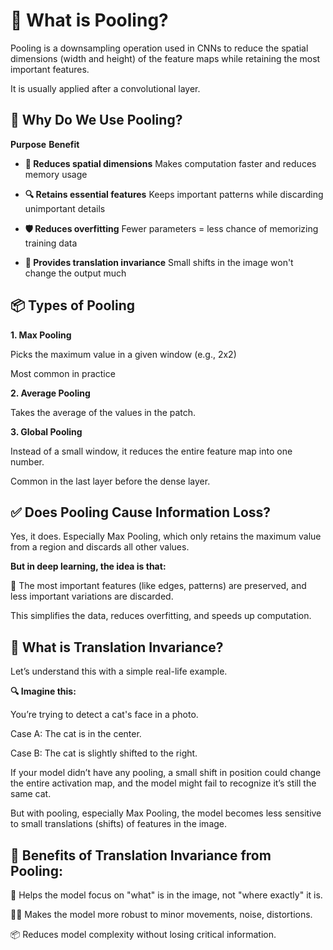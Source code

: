 # **🧠 What is Pooling?**

Pooling is a downsampling operation used in CNNs to reduce the spatial dimensions (width and height) of the feature maps while retaining the most important features.

It is usually applied after a convolutional layer.

## **🎯 Why Do We Use Pooling?**

**Purpose**                                             **Benefit**

* **🧹 Reduces spatial dimensions**	                     Makes computation faster and reduces memory usage
  
* **🔍 Retains essential features**	                     Keeps important patterns while discarding unimportant details

* **🛡️ Reduces overfitting**	                             Fewer parameters = less chance of memorizing training data

* **🔄 Provides translation invariance**	                 Small shifts in the image won't change the output much

## **📦 Types of Pooling**

**1. Max Pooling**

Picks the maximum value in a given window (e.g., 2x2)

Most common in practice

**2. Average Pooling**
   
Takes the average of the values in the patch.

**3. Global Pooling**

Instead of a small window, it reduces the entire feature map into one number.

Common in the last layer before the dense layer.


## **✅ Does Pooling Cause Information Loss?**

Yes, it does. Especially Max Pooling, which only retains the maximum value from a region and discards all other values.

**But in deep learning, the idea is that:**

🌱 The most important features (like edges, patterns) are preserved, and less important variations are discarded.

This simplifies the data, reduces overfitting, and speeds up computation.

## **🔄 What is Translation Invariance?**

Let’s understand this with a simple real-life example.

**🔍 Imagine this:**

You’re trying to detect a cat's face in a photo.

Case A: The cat is in the center.

Case B: The cat is slightly shifted to the right.

If your model didn’t have any pooling, a small shift in position could change the entire activation map, and the model might fail to recognize it’s still the same cat.

But with pooling, especially Max Pooling, the model becomes less sensitive to small translations (shifts) of features in the image.

## **📌 Benefits of Translation Invariance from Pooling:**

🧠 Helps the model focus on "what" is in the image, not "where exactly" it is.

🧘‍♂️ Makes the model more robust to minor movements, noise, distortions.

📦 Reduces model complexity without losing critical information.


